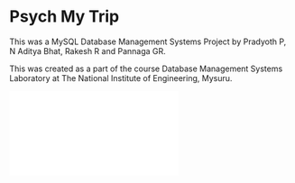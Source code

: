 # Psych My Trip

This was a MySQL Database Management Systems Project by Pradyoth P, N Aditya Bhat, Rakesh R and Pannaga GR.

This was created as a part of the course Database Management Systems Laboratory at The National Institute of Engineering, Mysuru.

<embed src="psychmytrip/PSYCH MY TRIP_Presentation.pdf" type="application/pdf">

<object data="psychmytrip/PSYCH MY TRIP_Presentation.pdf" type="application/pdf" width="100%"> 
</object>
